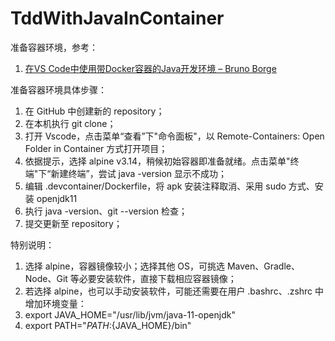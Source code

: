 # TddWithJavaInContainer

准备容器环境，参考：
1. [在VS Code中使用带Docker容器的Java开发环境 – Bruno Borge](https://www.jdon.com/52203)

准备容器环境具体步骤：
1. 在 GitHub 中创建新的 repository；
2. 在本机执行 git clone；
3. 打开 Vscode，点击菜单“查看”下"命令面板"，以 Remote-Containers: Open Folder in Container 方式打开项目；
4. 依据提示，选择 alpine v3.14，稍候初始容器即准备就绪。点击菜单"终端"下“新建终端”，尝试 java -version 显示不成功；
5. 编辑 .devcontainer/Dockerfile，将 apk 安装注释取消、采用 sudo 方式、安装 openjdk11
6. 执行 java -version、git --version 检查；
6. 提交更新至 repository；

特别说明：
1. 选择 alpine，容器镜像较小；选择其他 OS，可挑选 Maven、Gradle、Node、Git 等必要安装软件，直接下载相应容器镜像；
2. 若选择 alpine，也可以手动安装软件，可能还需要在用户 .bashrc、.zshrc 中增加环境变量：
3.   export JAVA_HOME="/usr/lib/jvm/java-11-openjdk"
4.   export PATH="${PATH}:${JAVA_HOME}/bin"
